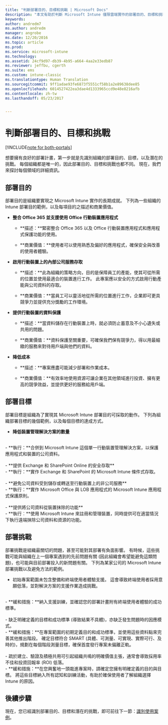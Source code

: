 ```yaml
---
title: "判斷部署目的、目標和挑戰 | Microsoft Docs"
description: "本文有助於判斷 Microsoft Intune 僅限雲端實作的部署目的、目標和挑戰。"
keywords: 
author: andredm7
ms.author: andredm
manager: angrobe
ms.date: 12/20/2016
ms.topic: article
ms.prod: 
ms.service: microsoft-intune
ms.technology: 
ms.assetid: 24cf9d97-db39-4b95-a664-4aa2e33edb87
ms.reviewer: jeffbu, cgerth
ms.suite: ems
ms.custom: intune-classic
ms.translationtype: Human Translation
ms.sourcegitcommit: 9ff1adae93fe6873f5551cf58b1a2e89638dee85
ms.openlocfilehash: 6014527422ea3dae4d1333965ccd9e48e8216afb
ms.contentlocale: zh-tw
ms.lasthandoff: 05/23/2017


---
```


# <a name="determine-intune-deployment-goals-objectives-and-challenges"></a>判斷部署目的、目標和挑戰

[!INCLUDE[note for both-portals](../includes/note-for-both-portals.md)]

想要擁有良好的部署計畫，第一步就是先識別組織的部署目的、目標，以及潛在的挑戰。 每個組織都是唯一的，因此部署目的、目標和挑戰也都不同。 現在，我們來探討每個領域的詳細資訊。

## <a name="deployment-goals"></a>部署目的

部署目的是組織要實現之 Microsoft Intune 實作的長期成就。 下列為一些組織的 Intune 部署目的範例，以及每項目的之描述和商業價值。

-   **整合 Office 365 並支援使用 Office 行動裝置應用程式**

    -   **描述：**緊密整合 Office 365 以及 Office 行動裝置應用程式和應用程式保護功能的使用。

    -   **商業價值：**使用者可以使用熟悉及偏好的應用程式，確保安全與改善的使用者體驗。

-   **啟用行動裝置上的內部公司服務存取**

    -   **描述：**此為組織的策略方向，目的是保障員工的產能，使其可從所需的位置並使用最適合的裝置進行工作。 此專案應以安全的方式啟用行動產能與公司資料的存取。

    -   **商業價值：**當員工可以靈活地從所需的位置進行工作，企業即可更具競爭力並提供充分獎勵的工作環境。

-   **提供行動裝置的資料保護**

    -   **描述：**當資料儲存在行動裝置上時，就必須防止蓄意及不小心遺失或共用的問題。

    -   **商業價值：**資料保護至關重要，可確保我們保有競爭力，得以用最細緻的服務來對待用戶端與他們的資料。

-   **降低成本**

    -   **描述：**專案應盡可能減少部署和作業成本。

    -    **商業價值：**有效率地使用資源可讓企業在其他領域進行投資、擁有更高的競爭效益，並提供更好的服務給用戶端。

## <a name="deployment-objectives"></a>部署目標

部署目標是組織為了實現其 Microsoft Intune 部署目的可採取的動作。 下列為組織部署目標的幾個範例，以及每個目標的達成方式。

-   **降低裝置管理解決方案的數量**
<br>
    -   **執行：**合併到 Microsoft Intune 這個單一行動裝置管理解決方案，以保護應用程式和裝置的公司資料。
<br></br>
-   **提供 Exchange 和 SharePoint Online 的安全存取**
<br>
    -   **執行：**實作 Exchange 和 SharePoint 的 Microsoft Intune 條件式存取。
<br></br>
-   **避免公司資料受到儲存或轉送至行動裝置上的非公司服務**
<br>
    -   **執行：**實作 Microsoft Office 與 LOB 應用程式的 Microsoft Intune 應用程式保護原則。
<br></br>
-   **提供將公司資料從裝置抹除的功能**
<br>
    -   **執行︰**使用 Microsoft Intune 來註冊和管理裝置，同時提供可在適當情況下執行遠端抹除公司資料和資源的功能。

## <a name="deployment-challenges"></a>部署挑戰

部署挑戰是組織最關切的問題，甚至可能對其部署有負面影響。 有時候，這些挑戰可能與組織在上一個專案遇到的先前問題有關 (因此組織會希望能避免這類問題)，也可能與目前部署投入的新問題有關。 下列為某家公司的 Microsoft Intune 部署挑戰以及避免方法的範例。

-   初始專案範圍未包含整備和終端使用者體驗支援。  這會導致終端使用者採用意願低落，並對解決方案的支援作業造成挑戰。
<br>
    -   **緩和措施：**納入支援訓練，並確認您的部署計畫附有終端使用者體驗的成功標準。
<br></br>
-   缺乏明確定義的目標和成功標準 (導致結果不具體)，亦缺乏發生問題時的因應模式。
<br>
    -   **緩和措施：**在專案範圍的初期定義目的和成功標準，並使用這些資料點來完善其他推出階段。 確定目標符合 SMART (具體、可測量、可實現、實際可行、及時的)，規劃在每個階段測量目標，確保首度發行專案未偏離正軌。
<br></br>
-   疏於建立、驗證及積極共用可引起組織共鳴的明確價值主張，通常會導致採用率不佳和投資回報率 (ROI) 低落。
<br>
    -   **緩和措施：**在您興奮地一頭栽進專案時，請確定您擁有明確定義的目的與目標。 將這些目標納入所有認知和訓練活動，有助於確保使用者了解組織選擇 Intune 的原因。

## <a name="next-steps"></a>後續步驟

現在，您已經識別部署目的、目標和潛在的挑戰，即可前往下一節：[識別使用案例](section-2-identify-use-case-scenarios.md)。

